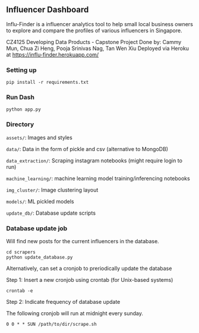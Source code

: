 ## Influencer Dashboard

Influ-Finder is a influencer analytics tool to help small local business owners to explore and compare the profiles of various influencers in Singapore.

CZ4125 Developing Data Products - Capstone Project
Done by: Cammy Mun, Chua Zi Heng, Pooja Srinivas Nag, Tan Wen Xiu
Deployed via Heroku at https://influ-finder.herokuapp.com/

### Setting up

```
pip install -r requirements.txt
```

### Run Dash
```
python app.py
```

### Directory

`assets/`: Images and styles

`data/`: Data in the form of pickle and csv (alternative to MongoDB)

`data_extraction/`: Scraping instagram notebooks (might require login to run)

`machine_learning/`: machine learning model training/inferencing notebooks

`img_cluster/`: Image clustering layout

`models/`: ML pickled models

`update_db/`: Database update scripts







### Database update job

Will find new posts for the current influencers in the database.

```
cd scrapers
python update_database.py
```

Alternatively, can set a cronjob to preriodically update the database

Step 1: Insert a new cronjob using crontab (for Unix-based systems)

```
crontab -e
```

Step 2: Indicate frequency of database update

The following cronjob will run at midnight every sunday.
```
0 0 * * SUN /path/to/dir/scrape.sh
```
